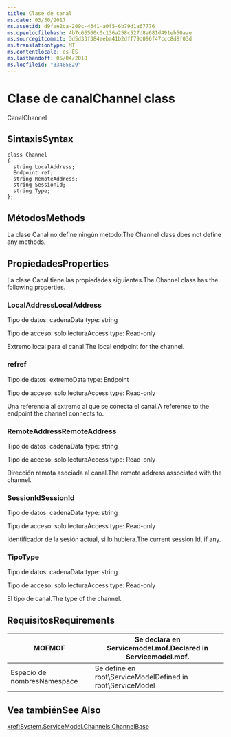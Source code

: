 ```yaml
---
title: Clase de canal
ms.date: 03/30/2017
ms.assetid: d9fae2ca-209c-4341-a0f5-6b79d1a67776
ms.openlocfilehash: 4b7c66560c0c136a258c527d8a681d491eb50aae
ms.sourcegitcommit: 3d5d33f384eeba41b2dff79d096f47ccc8d8f03d
ms.translationtype: MT
ms.contentlocale: es-ES
ms.lasthandoff: 05/04/2018
ms.locfileid: "33485829"
---
```

# <a name="channel-class"></a><span data-ttu-id="c0bb1-102">Clase de canal</span><span class="sxs-lookup"><span data-stu-id="c0bb1-102">Channel class</span></span>
<span data-ttu-id="c0bb1-103">Canal</span><span class="sxs-lookup"><span data-stu-id="c0bb1-103">Channel</span></span>  
  
## <a name="syntax"></a><span data-ttu-id="c0bb1-104">Sintaxis</span><span class="sxs-lookup"><span data-stu-id="c0bb1-104">Syntax</span></span>  
  
```  
class Channel  
{  
  string LocalAddress;  
  Endpoint ref;  
  string RemoteAddress;  
  string SessionId;  
  string Type;  
};  
```  
  
## <a name="methods"></a><span data-ttu-id="c0bb1-105">Métodos</span><span class="sxs-lookup"><span data-stu-id="c0bb1-105">Methods</span></span>  
 <span data-ttu-id="c0bb1-106">La clase Canal no define ningún método.</span><span class="sxs-lookup"><span data-stu-id="c0bb1-106">The Channel class does not define any methods.</span></span>  
  
## <a name="properties"></a><span data-ttu-id="c0bb1-107">Propiedades</span><span class="sxs-lookup"><span data-stu-id="c0bb1-107">Properties</span></span>  
 <span data-ttu-id="c0bb1-108">La clase Canal tiene las propiedades siguientes.</span><span class="sxs-lookup"><span data-stu-id="c0bb1-108">The Channel class has the following properties.</span></span>  
  
### <a name="localaddress"></a><span data-ttu-id="c0bb1-109">LocalAddress</span><span class="sxs-lookup"><span data-stu-id="c0bb1-109">LocalAddress</span></span>  
 <span data-ttu-id="c0bb1-110">Tipo de datos: cadena</span><span class="sxs-lookup"><span data-stu-id="c0bb1-110">Data type: string</span></span>  
  
 <span data-ttu-id="c0bb1-111">Tipo de acceso: solo lectura</span><span class="sxs-lookup"><span data-stu-id="c0bb1-111">Access type: Read-only</span></span>  
  
 <span data-ttu-id="c0bb1-112">Extremo local para el canal.</span><span class="sxs-lookup"><span data-stu-id="c0bb1-112">The local endpoint for the channel.</span></span>  
  
### <a name="ref"></a><span data-ttu-id="c0bb1-113">ref</span><span class="sxs-lookup"><span data-stu-id="c0bb1-113">ref</span></span>  
 <span data-ttu-id="c0bb1-114">Tipo de datos: extremo</span><span class="sxs-lookup"><span data-stu-id="c0bb1-114">Data type: Endpoint</span></span>  
  
 <span data-ttu-id="c0bb1-115">Tipo de acceso: solo lectura</span><span class="sxs-lookup"><span data-stu-id="c0bb1-115">Access type: Read-only</span></span>  
  
 <span data-ttu-id="c0bb1-116">Una referencia al extremo al que se conecta el canal.</span><span class="sxs-lookup"><span data-stu-id="c0bb1-116">A reference to the endpoint the channel connects to.</span></span>  
  
### <a name="remoteaddress"></a><span data-ttu-id="c0bb1-117">RemoteAddress</span><span class="sxs-lookup"><span data-stu-id="c0bb1-117">RemoteAddress</span></span>  
 <span data-ttu-id="c0bb1-118">Tipo de datos: cadena</span><span class="sxs-lookup"><span data-stu-id="c0bb1-118">Data type: string</span></span>  
  
 <span data-ttu-id="c0bb1-119">Tipo de acceso: solo lectura</span><span class="sxs-lookup"><span data-stu-id="c0bb1-119">Access type: Read-only</span></span>  
  
 <span data-ttu-id="c0bb1-120">Dirección remota asociada al canal.</span><span class="sxs-lookup"><span data-stu-id="c0bb1-120">The remote address associated with the channel.</span></span>  
  
### <a name="sessionid"></a><span data-ttu-id="c0bb1-121">SessionId</span><span class="sxs-lookup"><span data-stu-id="c0bb1-121">SessionId</span></span>  
 <span data-ttu-id="c0bb1-122">Tipo de datos: cadena</span><span class="sxs-lookup"><span data-stu-id="c0bb1-122">Data type: string</span></span>  
  
 <span data-ttu-id="c0bb1-123">Tipo de acceso: solo lectura</span><span class="sxs-lookup"><span data-stu-id="c0bb1-123">Access type: Read-only</span></span>  
  
 <span data-ttu-id="c0bb1-124">Identificador de la sesión actual, si lo hubiera.</span><span class="sxs-lookup"><span data-stu-id="c0bb1-124">The current session Id, if any.</span></span>  
  
### <a name="type"></a><span data-ttu-id="c0bb1-125">Tipo</span><span class="sxs-lookup"><span data-stu-id="c0bb1-125">Type</span></span>  
 <span data-ttu-id="c0bb1-126">Tipo de datos: cadena</span><span class="sxs-lookup"><span data-stu-id="c0bb1-126">Data type: string</span></span>  
  
 <span data-ttu-id="c0bb1-127">Tipo de acceso: solo lectura</span><span class="sxs-lookup"><span data-stu-id="c0bb1-127">Access type: Read-only</span></span>  
  
 <span data-ttu-id="c0bb1-128">El tipo de canal.</span><span class="sxs-lookup"><span data-stu-id="c0bb1-128">The type of the channel.</span></span>  
  
## <a name="requirements"></a><span data-ttu-id="c0bb1-129">Requisitos</span><span class="sxs-lookup"><span data-stu-id="c0bb1-129">Requirements</span></span>  
  
|<span data-ttu-id="c0bb1-130">MOF</span><span class="sxs-lookup"><span data-stu-id="c0bb1-130">MOF</span></span>|<span data-ttu-id="c0bb1-131">Se declara en Servicemodel.mof.</span><span class="sxs-lookup"><span data-stu-id="c0bb1-131">Declared in Servicemodel.mof.</span></span>|  
|---------|-----------------------------------|  
|<span data-ttu-id="c0bb1-132">Espacio de nombres</span><span class="sxs-lookup"><span data-stu-id="c0bb1-132">Namespace</span></span>|<span data-ttu-id="c0bb1-133">Se define en root\ServiceModel</span><span class="sxs-lookup"><span data-stu-id="c0bb1-133">Defined in root\ServiceModel</span></span>|  
  
## <a name="see-also"></a><span data-ttu-id="c0bb1-134">Vea también</span><span class="sxs-lookup"><span data-stu-id="c0bb1-134">See Also</span></span>  
 <xref:System.ServiceModel.Channels.ChannelBase>
